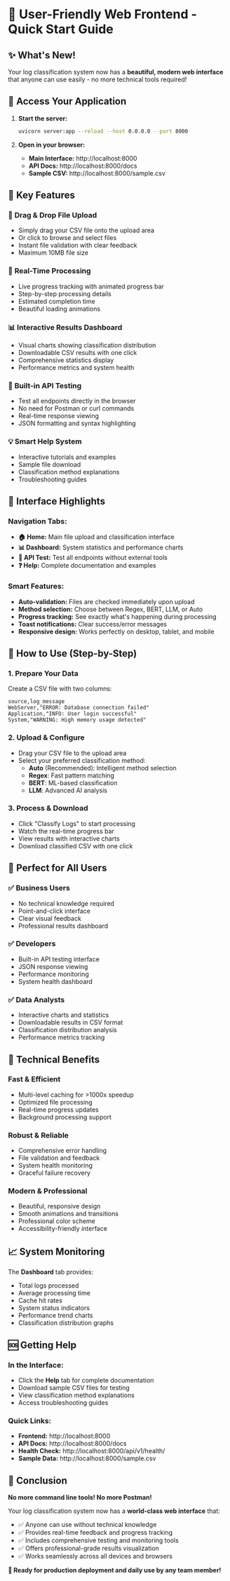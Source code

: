 # 🎉 User-Friendly Web Frontend - Quick Start Guide

## ✨ What's New!

Your log classification system now has a **beautiful, modern web interface** that anyone can use easily - no more technical tools required!

## 🚀 Access Your Application

1. **Start the server:**
   ```bash
   uvicorn server:app --reload --host 0.0.0.0 --port 8000
   ```

2. **Open in your browser:**
   - **Main Interface:** http://localhost:8000
   - **API Docs:** http://localhost:8000/docs
   - **Sample CSV:** http://localhost:8000/sample.csv

## 🎯 Key Features

### 📁 **Drag & Drop File Upload**
- Simply drag your CSV file onto the upload area
- Or click to browse and select files
- Instant file validation with clear feedback
- Maximum 10MB file size

### 🔄 **Real-Time Processing**
- Live progress tracking with animated progress bar
- Step-by-step processing details
- Estimated completion time
- Beautiful loading animations

### 📊 **Interactive Results Dashboard**
- Visual charts showing classification distribution
- Downloadable CSV results with one click
- Comprehensive statistics display
- Performance metrics and system health

### 🧪 **Built-in API Testing**
- Test all endpoints directly in the browser
- No need for Postman or curl commands
- Real-time response viewing
- JSON formatting and syntax highlighting

### 💡 **Smart Help System**
- Interactive tutorials and examples
- Sample file download
- Classification method explanations
- Troubleshooting guides

## 🎨 Interface Highlights

### **Navigation Tabs:**
- **🏠 Home:** Main file upload and classification interface
- **📊 Dashboard:** System statistics and performance charts
- **🔧 API Test:** Test all endpoints without external tools
- **❓ Help:** Complete documentation and examples

### **Smart Features:**
- **Auto-validation:** Files are checked immediately upon upload
- **Method selection:** Choose between Regex, BERT, LLM, or Auto
- **Progress tracking:** See exactly what's happening during processing
- **Toast notifications:** Clear success/error messages
- **Responsive design:** Works perfectly on desktop, tablet, and mobile

## 📝 How to Use (Step-by-Step)

### **1. Prepare Your Data**
Create a CSV file with two columns:
```csv
source,log_message
WebServer,"ERROR: Database connection failed"
Application,"INFO: User login successful"
System,"WARNING: High memory usage detected"
```

### **2. Upload & Configure**
- Drag your CSV file to the upload area
- Select your preferred classification method:
  - **Auto** (Recommended): Intelligent method selection
  - **Regex**: Fast pattern matching
  - **BERT**: ML-based classification
  - **LLM**: Advanced AI analysis

### **3. Process & Download**
- Click "Classify Logs" to start processing
- Watch the real-time progress bar
- View results with interactive charts
- Download classified CSV with one click

## 🎯 Perfect for All Users

### **✅ Business Users**
- No technical knowledge required
- Point-and-click interface
- Clear visual feedback
- Professional results dashboard

### **✅ Developers**
- Built-in API testing interface
- JSON response viewing
- Performance monitoring
- System health dashboard

### **✅ Data Analysts**
- Interactive charts and statistics
- Downloadable results in CSV format
- Classification distribution analysis
- Performance metrics tracking

## 🔧 Technical Benefits

### **Fast & Efficient**
- Multi-level caching for >1000x speedup
- Optimized file processing
- Real-time progress updates
- Background processing support

### **Robust & Reliable**
- Comprehensive error handling
- File validation and feedback
- System health monitoring
- Graceful failure recovery

### **Modern & Professional**
- Beautiful, responsive design
- Smooth animations and transitions
- Professional color scheme
- Accessibility-friendly interface

## 📈 System Monitoring

The **Dashboard** tab provides:
- Total logs processed
- Average processing time
- Cache hit rates
- System status indicators
- Performance trend charts
- Classification distribution graphs

## 🆘 Getting Help

### **In the Interface:**
- Click the **Help** tab for complete documentation
- Download sample CSV files for testing
- View classification method explanations
- Access troubleshooting guides

### **Quick Links:**
- **Frontend:** http://localhost:8000
- **API Docs:** http://localhost:8000/docs
- **Health Check:** http://localhost:8000/api/v1/health/
- **Sample Data:** http://localhost:8000/sample.csv

## 🎊 Conclusion

**No more command line tools! No more Postman!**

Your log classification system now has a **world-class web interface** that:
- ✅ Anyone can use without technical knowledge
- ✅ Provides real-time feedback and progress tracking
- ✅ Includes comprehensive testing and monitoring tools
- ✅ Offers professional-grade results visualization
- ✅ Works seamlessly across all devices and browsers

**🚀 Ready for production deployment and daily use by any team member!**